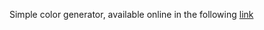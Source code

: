 Simple color generator, available online in the following [link](https://drv-color-generator.netlify.app/)
